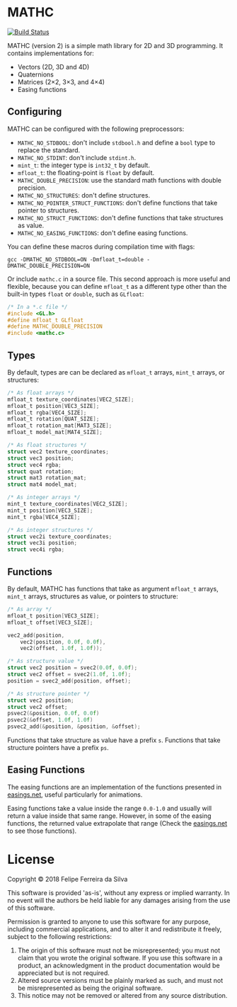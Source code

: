 # MATHC

[![Build Status](https://travis-ci.org/ferreiradaselva/mathc.svg?branch=master)](https://travis-ci.org/ferreiradaselva/mathc)

MATHC (version 2) is a simple math library for 2D and 3D programming. It contains implementations for:

- Vectors (2D, 3D and 4D)
- Quaternions
- Matrices (2×2, 3×3, and 4×4)
- Easing functions

## Configuring

MATHC can be configured with the following preprocessors:

- `MATHC_NO_STDBOOL`: don't include `stdbool.h` and define a `bool` type to replace the standard.
- `MATHC_NO_STDINT`: don't include `stdint.h`.
- `mint_t`: the integer type is `int32_t` by default.
- `mfloat_t`: the floating-point is `float` by default.
- `MATHC_DOUBLE_PRECISION`: use the standard math functions with double precision.
- `MATHC_NO_STRUCTURES`: don't define structures.
- `MATHC_NO_POINTER_STRUCT_FUNCTIONS`: don't define functions that take pointer to structures.
- `MATHC_NO_STRUCT_FUNCTIONS`: don't define functions that take structures as value.
- `MATHC_NO_EASING_FUNCTIONS`: don't define easing functions.

You can define these macros during compilation time with flags:

```
gcc -DMATHC_NO_STDBOOL=ON -Dmfloat_t=double -DMATHC_DOUBLE_PRECISION=ON
```

Or include `mathc.c` in a source file. This second approach is more useful and flexible, because you can define `mfloat_t` as a different type other than the built-in types `float` or `double`, such as `GLfloat`:

```c
/* In a *.c file */
#include <GL.h>
#define mfloat_t GLfloat
#define MATHC_DOUBLE_PRECISION
#include <mathc.c>
```

## Types

By default, types are can be declared as `mfloat_t` arrays, `mint_t` arrays, or structures:

```c
/* As float arrays */
mfloat_t texture_coordinates[VEC2_SIZE];
mfloat_t position[VEC3_SIZE];
mfloat_t rgba[VEC4_SIZE];
mfloat_t rotation[QUAT_SIZE];
mfloat_t rotation_mat[MAT3_SIZE];
mfloat_t model_mat[MAT4_SIZE];

/* As float structures */
struct vec2 texture_coordinates;
struct vec3 position;
struct vec4 rgba;
struct quat rotation;
struct mat3 rotation_mat;
struct mat4 model_mat;

/* As integer arrays */
mint_t texture_coordinates[VEC2_SIZE];
mint_t position[VEC3_SIZE];
mint_t rgba[VEC4_SIZE];

/* As integer structures */
struct vec2i texture_coordinates;
struct vec3i position;
struct vec4i rgba;
```

## Functions

By default, MATHC has functions that take as argument `mfloat_t` arrays, `mint_t` arrays, structures as value, or pointers to structure:

```c
/* As array */
mfloat_t position[VEC3_SIZE];
mfloat_t offset[VEC3_SIZE];

vec2_add(position,
	vec2(position, 0.0f, 0.0f),
	vec2(offset, 1.0f, 1.0f));

/* As structure value */
struct vec2 position = svec2(0.0f, 0.0f);
struct vec2 offset = svec2(1.0f, 1.0f);
position = svec2_add(position, offset);

/* As structure pointer */
struct vec2 position;
struct vec2 offset;
psvec2(&position, 0.0f, 0.0f)
psvec2(&offset, 1.0f, 1.0f)
psvec2_add(&position, &position, &offset);
```

Functions that take structure as value have a prefix `s`. Functions that take structure pointers have a prefix `ps`.

## Easing Functions

The easing functions are an implementation of the functions presented in [easings.net](http://easings.net/), useful particularly for animations.

Easing functions take a value inside the range `0.0-1.0` and usually will return a value inside that same range. However, in some of the easing functions, the returned value extrapolate that range (Check the [easings.net](http://easings.net/) to see those functions).

# License

Copyright © 2018 Felipe Ferreira da Silva

This software is provided 'as-is', without any express or implied warranty. In no event will the authors be held liable for any damages arising from the use of this software.

Permission is granted to anyone to use this software for any purpose, including commercial applications, and to alter it and redistribute it freely, subject to the following restrictions:

1. The origin of this software must not be misrepresented; you must not claim that you wrote the original software. If you use this software in a product, an acknowledgment in the product documentation would be appreciated but is not required.
2. Altered source versions must be plainly marked as such, and must not be misrepresented as being the original software.
3. This notice may not be removed or altered from any source distribution.
